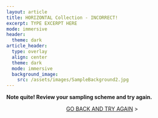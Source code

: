 ```yaml
---
layout: article
title: HORIZONTAL Collection - INCORRECT!
excerpt: TYPE EXCERPT HERE
mode: immersive
header:
  theme: dark
article_header:
  type: overlay
  align: center
  theme: dark
  mode: immersive
  background_image:
    src: /assets/images/SampleBackground2.jpg
---
```


**Note quite! Review your sampling scheme and try again.**


<p align="center">
<a class="button button--outline-primary button--pill" href="HorizontalSupplies1">GO BACK AND TRY AGAIN</a> ></p>